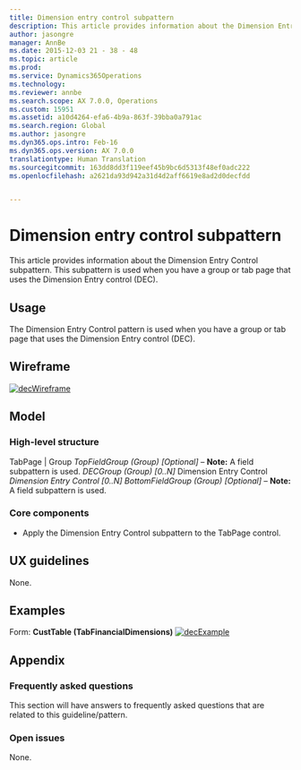 ```yaml
---
title: Dimension entry control subpattern
description: This article provides information about the Dimension Entry Control subpattern. This subpattern is used when you have a group or tab page that uses the Dimension Entry control (DEC).
author: jasongre
manager: AnnBe
ms.date: 2015-12-03 21 - 38 - 48
ms.topic: article
ms.prod: 
ms.service: Dynamics365Operations
ms.technology: 
ms.reviewer: annbe
ms.search.scope: AX 7.0.0, Operations
ms.custom: 15951
ms.assetid: a10d4264-efa6-4b9a-863f-39bba0a791ac
ms.search.region: Global
ms.author: jasongre
ms.dyn365.ops.intro: Feb-16
ms.dyn365.ops.version: AX 7.0.0
translationtype: Human Translation
ms.sourcegitcommit: 163dd8dd3f119eef45b9bc6d5313f48ef0adc222
ms.openlocfilehash: a2621da93d942a31d4d2aff6619e8ad2d0decfdd


---
```


# <a name="dimension-entry-control-subpattern"></a>Dimension entry control subpattern

This article provides information about the Dimension Entry Control subpattern. This subpattern is used when you have a group or tab page that uses the Dimension Entry control (DEC). 

<a name="usage"></a>Usage
-----

The Dimension Entry Control pattern is used when you have a group or tab page that uses the Dimension Entry control (DEC).

## <a name="wireframe"></a>Wireframe
[![decWireframe](./media/decwireframe.png)](./media/decwireframe.png)  

## <a name="model"></a>Model
### <a name="high-level-structure"></a>High-level structure

TabPage | Group *TopFieldGroup (Group) \[Optional\]* – **Note:** A field subpattern is used. *DECGroup (Group) \[0..N\]* Dimension Entry Control *Dimension Entry Control \[0..N\]* *BottomFieldGroup (Group) \[Optional\]* – **Note:** A field subpattern is used.

### <a name="core-components"></a>Core components

-   Apply the Dimension Entry Control subpattern to the TabPage control.

## <a name="ux-guidelines"></a>UX guidelines
None.

## <a name="examples"></a>Examples
Form: **CustTable (TabFinancialDimensions)** [![decExample](./media/decexample.png)](./media/decexample.png)    

## <a name="appendix"></a>Appendix
### <a name="frequently-asked-questions"></a>Frequently asked questions

This section will have answers to frequently asked questions that are related to this guideline/pattern.

### <a name="open-issues"></a>Open issues

None.




<!--HONumber=Feb17_HO3-->


